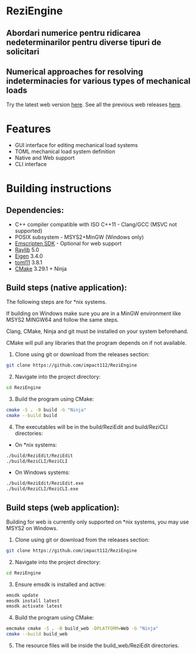 # ReziEngine
## Abordari numerice pentru ridicarea nedeterminarilor pentru diverse tipuri de solicitari
## Numerical approaches for resolving indeterminacies for various types of mechanical loads

Try the latest web version [here](https://reziengine.github.io/latest/ReziEdit.html).
See all the previous web releases [here](https://reziengine.github.io).

# Features
- GUI interface for editing mechanical load systems
- TOML mechanical load system definition
- Native and Web support
- CLI interface

# Building instructions

## Dependencies:
- C++ compiler compatible with ISO C++11 - Clang/GCC (MSVC not supported)
- POSIX subsystem - MSYS2+MinGW (Windows only)
- [Emscripten SDK](https://emscripten.org/docs/getting_started/downloads.html) - Optional for web support
- [Raylib](https://github.com/raysan5/raylib/releases/tag/5.0) 5.0
- [Eigen](https://gitlab.com/libeigen/eigen/-/releases/3.4.0) 3.4.0
- [toml11](https://github.com/ToruNiina/toml11/releases/tag/v3.8.1) 3.8.1
- [CMake](https://cmake.org/download/) 3.29.1 + Ninja

## Build steps (native application):
The following steps are for \*nix systems.

If building on Windows make sure you are in a MinGW environment like MSYS2 MINGW64 and follow the same steps.

Clang, CMake, Ninja and git must be installed on your system beforehand.

CMake will pull any libraries that the program depends on if not available.
1. Clone using git or download from the releases section:
```bash
git clone https://github.com/impact112/ReziEngine
```
2. Navigate into the project directory:
```bash
cd ReziEngine
```
3. Build the program using CMake:
```bash
cmake -S . -B build -G "Ninja"
cmake --build build
```
4. The executables will be in the build/ReziEdit and build/ReziCLI directories:
- On \*nix systems:
```bash
./build/ReziEdit/ReziEdit
./build/ReziCLI/ReziCLI
```
- On Windows systems:
```bash
./build/ReziEdit/ReziEdit.exe
./build/ReziCLI/ReziCLI.exe
```

## Build steps (web application):
Building for web is currently only supported on \*nix systems, you may use MSYS2 on Windows.
1. Clone using git or download from the releases section:
```bash
git clone https://github.com/impact112/ReziEngine
```
2. Navigate into the project directory:
```bash
cd ReziEngine
```
3. Ensure emsdk is installed and active:
```bash
emsdk update
emsdk install latest
emsdk activate latest
```
4. Build the program using CMake:
```bash
emcmake cmake -S . -B build_web -DPLATFORM=Web -G "Ninja"
cmake --build build_web
```
5. The resource files will be inside the build\_web/ReziEdit directories.
